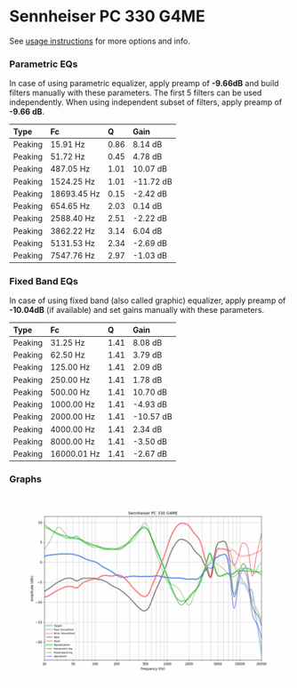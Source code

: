 # Sennheiser PC 330 G4ME
See [usage instructions](https://github.com/jaakkopasanen/AutoEq#usage) for more options and info.

### Parametric EQs
In case of using parametric equalizer, apply preamp of **-9.66dB** and build filters manually
with these parameters. The first 5 filters can be used independently.
When using independent subset of filters, apply preamp of **-9.66 dB**.

| Type    | Fc          |    Q | Gain      |
|:--------|:------------|:-----|:----------|
| Peaking | 15.91 Hz    | 0.86 | 8.14 dB   |
| Peaking | 51.72 Hz    | 0.45 | 4.78 dB   |
| Peaking | 487.05 Hz   | 1.01 | 10.07 dB  |
| Peaking | 1524.25 Hz  | 1.01 | -11.72 dB |
| Peaking | 18693.45 Hz | 0.15 | -2.42 dB  |
| Peaking | 654.65 Hz   | 2.03 | 0.14 dB   |
| Peaking | 2588.40 Hz  | 2.51 | -2.22 dB  |
| Peaking | 3862.22 Hz  | 3.14 | 6.04 dB   |
| Peaking | 5131.53 Hz  | 2.34 | -2.69 dB  |
| Peaking | 7547.76 Hz  | 2.97 | -1.03 dB  |

### Fixed Band EQs
In case of using fixed band (also called graphic) equalizer, apply preamp of **-10.04dB**
(if available) and set gains manually with these parameters.

| Type    | Fc          |    Q | Gain      |
|:--------|:------------|:-----|:----------|
| Peaking | 31.25 Hz    | 1.41 | 8.08 dB   |
| Peaking | 62.50 Hz    | 1.41 | 3.79 dB   |
| Peaking | 125.00 Hz   | 1.41 | 2.09 dB   |
| Peaking | 250.00 Hz   | 1.41 | 1.78 dB   |
| Peaking | 500.00 Hz   | 1.41 | 10.70 dB  |
| Peaking | 1000.00 Hz  | 1.41 | -4.93 dB  |
| Peaking | 2000.00 Hz  | 1.41 | -10.57 dB |
| Peaking | 4000.00 Hz  | 1.41 | 2.34 dB   |
| Peaking | 8000.00 Hz  | 1.41 | -3.50 dB  |
| Peaking | 16000.01 Hz | 1.41 | -2.67 dB  |

### Graphs
![](./Sennheiser%20PC%20330%20G4ME.png)